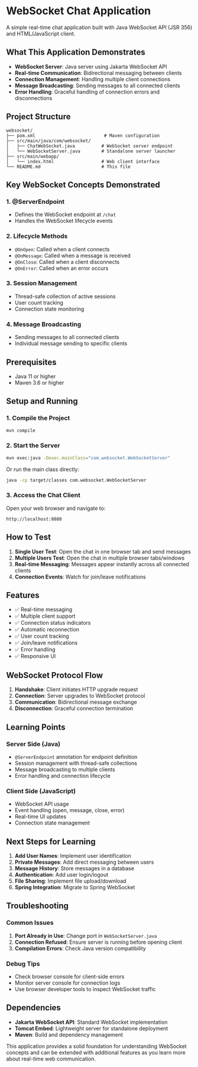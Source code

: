 # WebSocket Chat Application

A simple real-time chat application built with Java WebSocket API (JSR 356) and HTML/JavaScript client.

## What This Application Demonstrates

- **WebSocket Server**: Java server using Jakarta WebSocket API
- **Real-time Communication**: Bidirectional messaging between clients
- **Connection Management**: Handling multiple client connections
- **Message Broadcasting**: Sending messages to all connected clients
- **Error Handling**: Graceful handling of connection errors and disconnections

## Project Structure

```
websocket/
├── pom.xml                          # Maven configuration
├── src/main/java/com/websocket/
│   ├── ChatWebSocket.java          # WebSocket server endpoint
│   └── WebSocketServer.java        # Standalone server launcher
├── src/main/webapp/
│   └── index.html                  # Web client interface
└── README.md                       # This file
```

## Key WebSocket Concepts Demonstrated

### 1. **@ServerEndpoint**
- Defines the WebSocket endpoint at `/chat`
- Handles the WebSocket lifecycle events

### 2. **Lifecycle Methods**
- `@OnOpen`: Called when a client connects
- `@OnMessage`: Called when a message is received
- `@OnClose`: Called when a client disconnects
- `@OnError`: Called when an error occurs

### 3. **Session Management**
- Thread-safe collection of active sessions
- User count tracking
- Connection state monitoring

### 4. **Message Broadcasting**
- Sending messages to all connected clients
- Individual message sending to specific clients

## Prerequisites

- Java 11 or higher
- Maven 3.6 or higher

## Setup and Running

### 1. Compile the Project
```bash
mvn compile
```

### 2. Start the Server
```bash
mvn exec:java -Dexec.mainClass="com.websocket.WebSocketServer"
```

Or run the main class directly:
```bash
java -cp target/classes com.websocket.WebSocketServer
```

### 3. Access the Chat Client
Open your web browser and navigate to:
```
http://localhost:8080
```

## How to Test

1. **Single User Test**: Open the chat in one browser tab and send messages
2. **Multiple Users Test**: Open the chat in multiple browser tabs/windows
3. **Real-time Messaging**: Messages appear instantly across all connected clients
4. **Connection Events**: Watch for join/leave notifications

## Features

- ✅ Real-time messaging
- ✅ Multiple client support
- ✅ Connection status indicators
- ✅ Automatic reconnection
- ✅ User count tracking
- ✅ Join/leave notifications
- ✅ Error handling
- ✅ Responsive UI

## WebSocket Protocol Flow

1. **Handshake**: Client initiates HTTP upgrade request
2. **Connection**: Server upgrades to WebSocket protocol
3. **Communication**: Bidirectional message exchange
4. **Disconnection**: Graceful connection termination

## Learning Points

### Server Side (Java)
- `@ServerEndpoint` annotation for endpoint definition
- Session management with thread-safe collections
- Message broadcasting to multiple clients
- Error handling and connection lifecycle

### Client Side (JavaScript)
- WebSocket API usage
- Event handling (open, message, close, error)
- Real-time UI updates
- Connection state management

## Next Steps for Learning

1. **Add User Names**: Implement user identification
2. **Private Messages**: Add direct messaging between users
3. **Message History**: Store messages in a database
4. **Authentication**: Add user login/logout
5. **File Sharing**: Implement file upload/download
6. **Spring Integration**: Migrate to Spring WebSocket

## Troubleshooting

### Common Issues

1. **Port Already in Use**: Change port in `WebSocketServer.java`
2. **Connection Refused**: Ensure server is running before opening client
3. **Compilation Errors**: Check Java version compatibility

### Debug Tips

- Check browser console for client-side errors
- Monitor server console for connection logs
- Use browser developer tools to inspect WebSocket traffic

## Dependencies

- **Jakarta WebSocket API**: Standard WebSocket implementation
- **Tomcat Embed**: Lightweight server for standalone deployment
- **Maven**: Build and dependency management

This application provides a solid foundation for understanding WebSocket concepts and can be extended with additional features as you learn more about real-time web communication. 